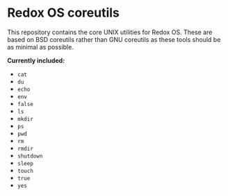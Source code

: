 # Redox OS coreutils

This repository contains the core UNIX utilities for Redox OS. These are based on BSD coreutils rather than
GNU coreutils as these tools should be as minimal as possible.

**Currently included:**

* `cat`
* `du`
* `echo`
* `env`
* `false`
* `ls`
* `mkdir`
* `ps`
* `pwd`
* `rm`
* `rmdir`
* `shutdown`
* `sleep`
* `touch`
* `true`
* `yes`
